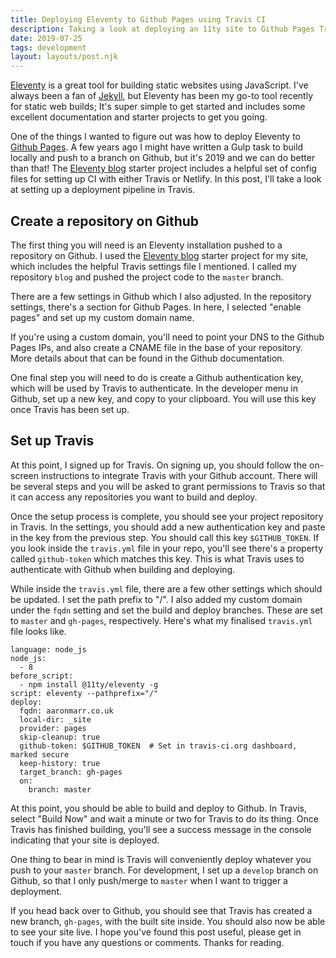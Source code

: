 ```yaml
---
title: Deploying Eleventy to Github Pages using Travis CI
description: Taking a look at deploying an 11ty site to Github Pages Travis CI
date: 2019-07-25
tags: development
layout: layouts/post.njk
---
```

[Eleventy](https://www.11ty.io) is a great tool for building static websites using JavaScript. I've always been a fan of [Jekyll](https://jekyllrb.com), but Eleventy has been my go-to tool recently for static web builds; It's super simple to get started and includes some excellent documentation and starter projects to get you going.

One of the things I wanted to figure out was how to deploy Eleventy to [Github Pages](https://pages.github.com). A few years ago I might have written a Gulp task to build locally and push to a branch on Github, but it's 2019 and we can do better than that! The [Eleventy blog](https://github.com/11ty/eleventy-base-blog) starter project includes a helpful set of config files for setting up CI with either Travis or Netlify. In this post, I'll take a look at setting up a deployment pipeline in Travis.

## Create a repository on Github

The first thing you will need is an Eleventy installation pushed to a repository on Github. I used the [Eleventy blog](https://github.com/11ty/eleventy-base-blog) starter project for my site, which includes the helpful Travis settings file I mentioned. I called my repository `blog` and pushed the project code to the `master` branch. 

There are a few settings in Github which I also adjusted. In the repository settings, there's a section for Github Pages. In here, I selected "enable pages" and set up my custom domain name. 

<aside>If you're using a custom domain, you'll need to point your DNS to the Github Pages IPs, and also create a CNAME file in the base of your repository. More details about that can be found in the Github documentation.</aside>

One final step you will need to do is create a Github authentication key, which will be used by Travis to authenticate. In the developer menu in Github, set up a new key, and copy to your clipboard. You will use this key once Travis has been set up.

## Set up Travis

At this point, I signed up for Travis. On signing up, you should follow the on-screen instructions to integrate Travis with your Github account. There will be several steps and you will be asked to grant permissions to Travis so that it can access any repositories you want to build and deploy.

Once the setup process is complete, you should see your project repository in Travis. In the settings, you should add a new authentication key and paste in the key from the previous step. You should call this key `$GITHUB_TOKEN`. If you look inside the `travis.yml` file in your repo, you'll see there's a property called `github-token` which matches this key. This is what Travis uses to authenticate with Github when building and deploying.

While inside the `travis.yml` file, there are a few other settings which should be updated. I set the path prefix to "/". I also added my custom domain under the `fqdn` setting and set the build and deploy branches. These are set to `master` and `gh-pages`, respectively. Here's what my finalised `travis.yml` file looks like.

```text
language: node_js
node_js:
  - 8
before_script:
  - npm install @11ty/eleventy -g
script: eleventy --pathprefix="/"
deploy:
  fqdn: aaronmarr.co.uk
  local-dir: _site
  provider: pages
  skip-cleanup: true
  github-token: $GITHUB_TOKEN  # Set in travis-ci.org dashboard, marked secure
  keep-history: true
  target_branch: gh-pages
  on:
    branch: master
```

At this point, you should be able to build and deploy to Github. In Travis, select "Build Now" and wait a minute or two for Travis to do its thing. Once Travis has finished building, you'll see a success message in the console indicating that your site is deployed.

One thing to bear in mind is Travis will conveniently deploy whatever you push to your `master` branch. For development, I set up a `develop` branch on Github, so that I only push/merge to `master` when I want to trigger a deployment.

If you head back over to Github, you should see that Travis has created a new branch, `gh-pages`, with the built site inside. You should also now be able to see your site live. I hope you've found this post useful, please get in touch if you have any questions or comments. Thanks for reading.
